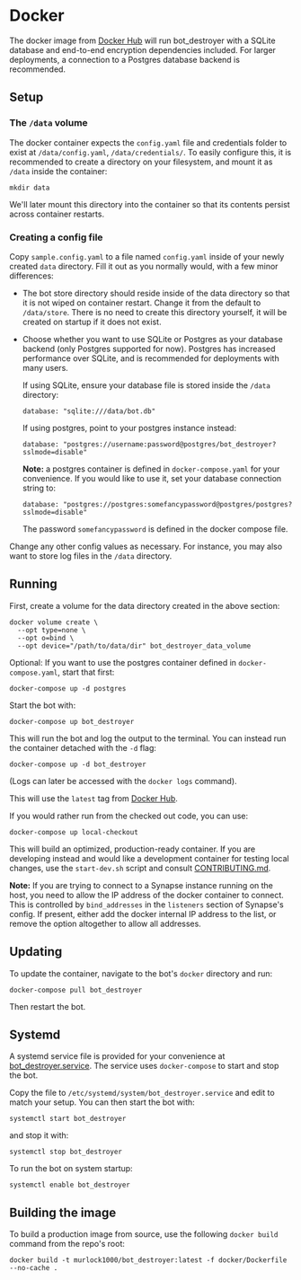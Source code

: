 # Docker

The docker image from [Docker Hub](https://hub.docker.com/r/murlock1000/bot_destroyer) will run bot_destroyer with a SQLite database and
end-to-end encryption dependencies included. For larger deployments, a
connection to a Postgres database backend is recommended.

## Setup

### The `/data` volume

The docker container expects the `config.yaml` file and credentials folder to exist at
`/data/config.yaml`, `/data/credentials/`. To easily configure this, it is recommended to create a
directory on your filesystem, and mount it as `/data` inside the container:

```
mkdir data
```

We'll later mount this directory into the container so that its contents
persist across container restarts.

### Creating a config file

Copy `sample.config.yaml` to a file named `config.yaml` inside of your newly
created `data` directory. Fill it out as you normally would, with a few minor
differences:

* The bot store directory should reside inside of the data directory so that it
  is not wiped on container restart. Change it from the default to
  `/data/store`. There is no need to create this directory yourself, it will be
  created on startup if it does not exist.

* Choose whether you want to use SQLite or Postgres as your database backend (only Postgres supported for now).
  Postgres has increased performance over SQLite, and is recommended for
  deployments with many users.

  If using SQLite, ensure your database file is
  stored inside the `/data` directory:

  ```
  database: "sqlite:///data/bot.db"
  ```

  If using postgres, point to your postgres instance instead:

  ```
  database: "postgres://username:password@postgres/bot_destroyer?sslmode=disable"
  ```

  **Note:** a postgres container is defined in `docker-compose.yaml` for your convenience.
  If you would like to use it, set your database connection string to:

  ```
  database: "postgres://postgres:somefancypassword@postgres/postgres?sslmode=disable"
  ```

  The password `somefancypassword` is defined in the docker compose file.

Change any other config values as necessary. For instance, you may also want to
store log files in the `/data` directory.

## Running

First, create a volume for the data directory created in the above section:

```
docker volume create \
  --opt type=none \
  --opt o=bind \
  --opt device="/path/to/data/dir" bot_destroyer_data_volume
```

Optional: If you want to use the postgres container defined in
`docker-compose.yaml`, start that first:

```
docker-compose up -d postgres
```

Start the bot with:

```
docker-compose up bot_destroyer
```

This will run the bot and log the output to the terminal. You can instead run
the container detached with the `-d` flag:

```
docker-compose up -d bot_destroyer
```

(Logs can later be accessed with the `docker logs` command).

This will use the `latest` tag from
[Docker Hub](https://hub.docker.com/r/murlock1000/bot_destroyer).

If you would rather run from the checked out code, you can use:

```
docker-compose up local-checkout
```

This will build an optimized, production-ready container. If you are developing
instead and would like a development container for testing local changes, use
the `start-dev.sh` script and consult [CONTRIBUTING.md](../CONTRIBUTING.md).

**Note:** If you are trying to connect to a Synapse instance running on the
host, you need to allow the IP address of the docker container to connect. This
is controlled by `bind_addresses` in the `listeners` section of Synapse's
config. If present, either add the docker internal IP address to the list, or
remove the option altogether to allow all addresses.

## Updating

To update the container, navigate to the bot's `docker` directory and run:

```
docker-compose pull bot_destroyer
```

Then restart the bot.

## Systemd

A systemd service file is provided for your convenience at
[bot_destroyer.service](bot_destroyer.service). The service uses
`docker-compose` to start and stop the bot.

Copy the file to `/etc/systemd/system/bot_destroyer.service` and edit to
match your setup. You can then start the bot with:

```
systemctl start bot_destroyer
```

and stop it with:

```
systemctl stop bot_destroyer
```

To run the bot on system startup:

```
systemctl enable bot_destroyer
```

## Building the image

To build a production image from source, use the following `docker build` command
from the repo's root:

```
docker build -t murlock1000/bot_destroyer:latest -f docker/Dockerfile --no-cache .
```
